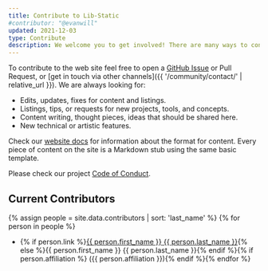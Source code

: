 ```yaml
---
title: Contribute to Lib-Static
#contributor: "@evanwill"
updated: 2021-12-03
type: Contribute
description: We welcome you to get involved! There are many ways to contribute to Lib-Static, from writing content to listing your Model to simply sharing out the site.
---
```


To contribute to the web site feel free to open a [GitHub Issue](https://github.com/lib-static/lib-static.github.io/issues) or Pull Request, or [get in touch via other channels]({{ '/community/contact/' | relative_url }}).
We are always looking for:

- Edits, updates, fixes for content and listings.
- Listings, tips, or requests for new projects, tools, and concepts.
- Content writing, thought pieces, ideas that should be shared here.
- New technical or artistic features.

Check our [website docs](docs/lib-static-website.md) for information about the format for content. Every piece of content on the site is a Markdown stub using the same basic template.

Please check our project [Code of Conduct](CODE_OF_CONDUCT.md).

## Current Contributors

{% assign people = site.data.contributors | sort: 'last_name' %}
{% for person in people %}
- {% if person.link %}<a href="{{ person.link }}" target="_blank" rel="noopener">{{ person.first_name }} {{ person.last_name }}</a>{% else %}{{ person.first_name }} {{ person.last_name }}{% endif %}{% if person.affiliation %} ({{ person.affiliation }}){% endif %}{% endfor %}
